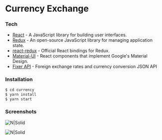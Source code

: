 # Currency Exchange

### Tech

* [React](https://reactjs.org/) - A JavaScript library for building user interfaces.
* [Redux](https://redux.js.org/) - An open-source JavaScript library for managing application state.
* [react-redux](https://github.com/reduxjs/react-redux) - Official React bindings for Redux.
* [Material-UI](https://material-ui.com/) - React components that implement Google's Material Design.
* [Fixer API](https://fixer.io/) - Foreign exchange rates and currency conversion JSON API

### Installation

```sh
$ cd currency
$ yarn install
$ yarn start
```

### Screenshots

![N|Solid](https://image.ibb.co/koQyYp/Screen_Shot_2018_10_08_at_3_49_02_PM.png)

![N|Solid](https://image.ibb.co/kJVXtp/Screen_Shot_2018_10_08_at_3_49_43_PM.png)

